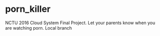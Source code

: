 # porn_killer
NCTU 2016 Cloud System Final Project. Let your parents know when you are watching porn.
Local branch
